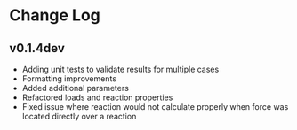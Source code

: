 Change Log
==========

v0.1.4dev
---------

 - Adding unit tests to validate results for multiple cases
 - Formatting improvements
 - Added additional parameters
 - Refactored loads and reaction properties
 - Fixed issue where reaction would not calculate properly when force was 
   located directly over a reaction
